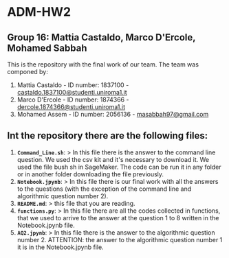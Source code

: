 # ADM-HW2

## Group 16: Mattia Castaldo, Marco D'Ercole, Mohamed Sabbah

This is the repository with the final work of our team.
The team was componed by:
1) Mattia Castaldo - ID number: 1837100 - castaldo.1837100@studenti.uniroma1.it
2) Marco D'Ercole - ID number: 1874366 - dercole.1874366@studenti.uniroma1.it
3) Mohamed Assem - ID number: 2056136 - masabbah97@gmail.com

## Int the repository there are the following files:

1. __`Command_Line.sh`__: 
            > In this file there is the answer to the command line question. We used the csv kit and it's necessary to download it. We used the file bush sh in SageMaker. The code can be run it in any folder or in another folder downloading the file previously.
2. __`Notebook.jpynb`__: 
            > In this file there is our final work with all the answers to the questions (with the exception of the command line and algorithmic question number 2).
3. __`README.md`__: 
            > this file that you are reading.
4. __`functions.py`__: 
            > In this file there are all the codes collected in functions, that we used to arrive to the answer at the question 1 to 8 written in the Notebook.jpynb file.
5. __`AQ2.jpynb`__: 
            > In this file there is the answer to the algorithmic question number 2. ATTENTION: the answer to the algorithmic question number 1 it is in the Notebook.jpynb file.
